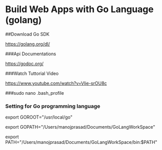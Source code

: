 # Build Web Apps with Go Language (golang)

##Download Go SDK 


https://golang.org/dl/

###Api Documentations


https://godoc.org/

###Watch Tuttorial Video


https://www.youtube.com/watch?v=Vlie-srOU8c


###sudo nano .bash_profile 

### Setting for Go programming language

export GOROOT="/usr/local/go"

export GOPATH="/Users/manojprasad/Documents/GoLangWorkSpace"

export PATH="/Users/manojprasad/Documents/GoLangWorkSpace/bin:$PATH"


